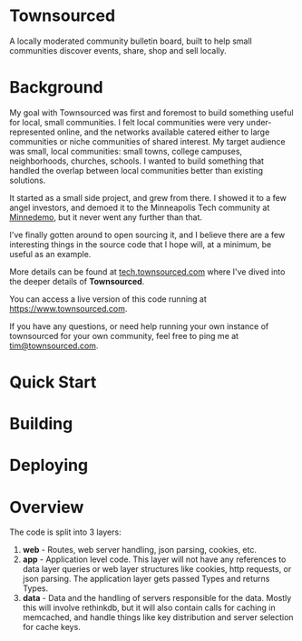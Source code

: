 Townsourced
===========

A locally moderated community bulletin board, built to help small communities discover events, share, shop and sell locally.

# Background

My goal with Townsourced was first and foremost to build something useful for local, small communities.  I felt local
communities were very under-represented online, and the networks available catered either to large communities or niche
communities of shared interest.  My target audience was small, local communities: small towns, college campuses, 
neighborhoods, churches, schools.  I wanted to build something that handled the overlap between local communities better
than existing solutions.

It started as a small side project, and grew from there.  I showed it to a few angel investors, and demoed it to the
Minneapolis Tech community at [Minnedemo](https://minnestar.org/minnedemo/), but it never went any further than that.

I've finally gotten around to open sourcing it, and I believe there are a few interesting things in the source code that
I hope will, at a minimum, be useful as an example.

More details can be found at [tech.townsourced.com](http://tech.townsourced.com) where I've dived into the deeper details
of **Townsourced**.

You can access a live version of this code running at https://www.townsourced.com.

If you have any questions, or need help running your own instance of townsourced for your own community, feel free to
ping me at tim@townsourced.com.

# Quick Start


# Building

# Deploying


# Overview

The code is split into 3 layers:

1. **web** - Routes, web server handling, json parsing, cookies, etc.
2. **app** - Application level code.  This layer will not have any references to data layer queries or web layer structures like cookies, http requests, or json parsing.  The application layer gets passed Types and returns Types.
3. **data** - Data and the handling of servers responsible for the data.  Mostly this will involve rethinkdb, but it will also contain calls for caching in memcached, and handle things like key distribution and server selection for cache keys.
